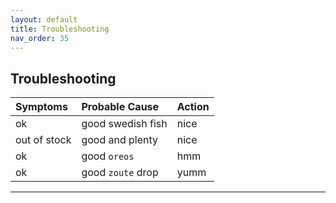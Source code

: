 ```yaml
---
layout: default
title: Troubleshooting
nav_order: 35
---
```

## Troubleshooting

| Symptoms       | Probable Cause       | Action  |
|:---------------|:---------------------|:------  |
| ok             | good swedish fish    | nice    |
| out of stock   | good and plenty      | nice    |
| ok             | good `oreos`         | hmm     |
| ok             | good `zoute` drop    | yumm    |

---
